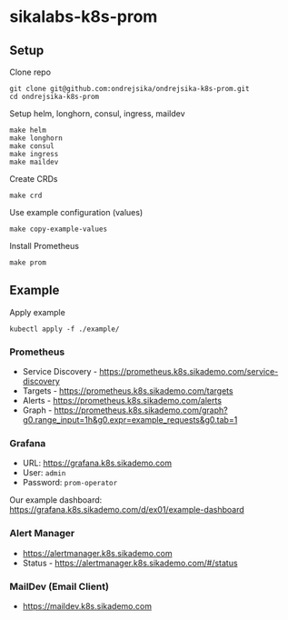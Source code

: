 # sikalabs-k8s-prom

## Setup

Clone repo

```
git clone git@github.com:ondrejsika/ondrejsika-k8s-prom.git
cd ondrejsika-k8s-prom
```

Setup helm, longhorn, consul, ingress, maildev

```
make helm
make longhorn
make consul
make ingress
make maildev
```

Create CRDs

```
make crd
```

Use example configuration (values)

```
make copy-example-values
```

Install Prometheus

```
make prom
```

## Example

Apply example

```
kubectl apply -f ./example/
```

### Prometheus

- Service Discovery - https://prometheus.k8s.sikademo.com/service-discovery
- Targets - https://prometheus.k8s.sikademo.com/targets
- Alerts - https://prometheus.k8s.sikademo.com/alerts
- Graph - https://prometheus.k8s.sikademo.com/graph?g0.range_input=1h&g0.expr=example_requests&g0.tab=1

### Grafana

- URL: https://grafana.k8s.sikademo.com
- User: `admin`
- Password: `prom-operator`

Our example dashboard: https://grafana.k8s.sikademo.com/d/ex01/example-dashboard

### Alert Manager

- https://alertmanager.k8s.sikademo.com
- Status - https://alertmanager.k8s.sikademo.com/#/status

### MailDev (Email Client)

- https://maildev.k8s.sikademo.com

